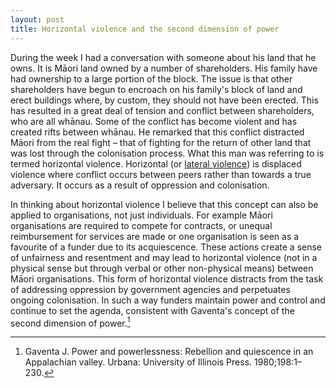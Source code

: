 ```yaml
---
layout: post
title: Horizontal violence and the second dimension of power
---
```

During the week I had a conversation with someone about his land that he owns. It is Māori land owned by a number of shareholders. His family have had ownership to a large portion of the block. The issue is that other shareholders have begun to encroach on his family's block of land and erect buildings where, by custom, they should not have been erected. This has resulted in a great deal of tension and conflict between shareholders, who are all whānau. Some of the conflict has become violent and has created rifts between whānau. He remarked that this conflict distracted Māori from the real fight – that of fighting for the return of other land that was lost through the colonisation process. What this man was referring to is termed horizontal violence. Horizontal (or [lateral violence](https://en.m.wikipedia.org/wiki/Lateral_violence)) is displaced violence where conflict occurs between peers rather than towards a true adversary. It occurs as a result of oppression and colonisation. 

In thinking about horizontal violence I believe that this concept can also be applied to organisations, not just individuals. For example Māori organisations are required to compete for contracts, or unequal reimbursement for services are made or one organisation is seen as a favourite of a funder due to its acquiescence. These actions create a sense of unfairness and resentment and may lead to horizontal violence (not in a physical sense but through verbal or other non-physical means) between Māori organisations. This form of horizontal violence distracts from the task of addressing oppression by government agencies and perpetuates ongoing colonisation. In such a way funders maintain power and control and continue to set the agenda, consistent with Gaventa's concept of the second dimension of power.[^1]

[^1]: Gaventa J. Power and powerlessness: Rebellion and quiescence in an Appalachian valley. Urbana: University of Illinois Press. 1980;198:1–230. 